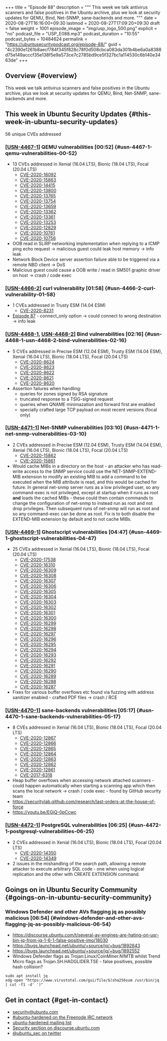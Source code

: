 +++
title = "Episode 88"
description = """
  This week we talk antivirus scanners and false positives in the Ubuntu
  archive, plus we look at security updates for QEMU, Bind, Net-SNMP,
  sane-backends and more.
  """
date = 2020-08-27T16:16:00+09:30
lastmod = 2020-08-27T17:09:20+09:30
draft = false
weight = 1001
episode_image = "img/usp_logo_500.png"
explicit = "no"
podcast_file = "USP_E088.mp3"
podcast_duration = "10:55"
podcast_bytes = 10484624
permalink = "https://ubuntusecuritypodcast.org/episode-88/"
guid = "4c2390e1261b8aecf784f345f828c78f0d508cbca083da301b4be6a0a8388d75e149acccf35e138f5e9a573ce7c2785bd9ce5f327bc1a114530c6b140e3463de"
+++

## Overview {#overview}

This week we talk antivirus scanners and false positives in the Ubuntu
archive, plus we look at security updates for QEMU, Bind, Net-SNMP,
sane-backends and more.


## This week in Ubuntu Security Updates {#this-week-in-ubuntu-security-updates}

56 unique CVEs addressed


### [[USN-4467-1](https://usn.ubuntu.com/4467-1/)] QEMU vulnerabilities [00:52] {#usn-4467-1-qemu-vulnerabilities-00-52}

-   13 CVEs addressed in Xenial (16.04 LTS), Bionic (18.04 LTS), Focal (20.04 LTS)
    -   [CVE-2020-16092](https://people.canonical.com/~ubuntu-security/cve/CVE-2020-16092) <!-- low -->
    -   [CVE-2020-15863](https://people.canonical.com/~ubuntu-security/cve/CVE-2020-15863) <!-- low -->
    -   [CVE-2020-14415](https://people.canonical.com/~ubuntu-security/cve/CVE-2020-14415) <!-- low -->
    -   [CVE-2020-13800](https://people.canonical.com/~ubuntu-security/cve/CVE-2020-13800) <!-- low -->
    -   [CVE-2020-13765](https://people.canonical.com/~ubuntu-security/cve/CVE-2020-13765) <!-- medium -->
    -   [CVE-2020-13754](https://people.canonical.com/~ubuntu-security/cve/CVE-2020-13754) <!-- medium -->
    -   [CVE-2020-13659](https://people.canonical.com/~ubuntu-security/cve/CVE-2020-13659) <!-- low -->
    -   [CVE-2020-13362](https://people.canonical.com/~ubuntu-security/cve/CVE-2020-13362) <!-- low -->
    -   [CVE-2020-13361](https://people.canonical.com/~ubuntu-security/cve/CVE-2020-13361) <!-- low -->
    -   [CVE-2020-13253](https://people.canonical.com/~ubuntu-security/cve/CVE-2020-13253) <!-- low -->
    -   [CVE-2020-12829](https://people.canonical.com/~ubuntu-security/cve/CVE-2020-12829) <!-- medium -->
    -   [CVE-2020-10761](https://people.canonical.com/~ubuntu-security/cve/CVE-2020-10761) <!-- medium -->
    -   [CVE-2020-10756](https://people.canonical.com/~ubuntu-security/cve/CVE-2020-10756) <!-- medium -->
-   OOB read in SLiRP networking implementation when replying to a ICMP ping
    echo request -> malicious guest could leak host memory -> info leak
-   Network Block Device server assertion failure able to be triggered via a
    remote NBD client -> DoS
-   Malicious guest could cause a OOB write / read in SM501 graphic driver on
    host -> crash / code exec


### [[USN-4466-2](https://usn.ubuntu.com/4466-2/)] curl vulnerability [01:58] {#usn-4466-2-curl-vulnerability-01-58}

-   1 CVEs addressed in Trusty ESM (14.04 ESM)
    -   [CVE-2020-8231](https://people.canonical.com/~ubuntu-security/cve/CVE-2020-8231) <!-- low -->
-   [Episode 87](https://ubuntusecuritypodcast.org/episode-87/) - connect\_only option -> could connect to wrong destination
    -> info leak


### [[USN-4468-1](https://usn.ubuntu.com/4468-1/), [USN-4468-2](https://usn.ubuntu.com/4468-2/)] Bind vulnerabilities [02:16] {#usn-4468-1-usn-4468-2-bind-vulnerabilities-02-16}

-   5 CVEs addressed in Precise ESM (12.04 ESM), Trusty ESM (14.04 ESM), Xenial (16.04 LTS), Bionic (18.04 LTS), Focal (20.04 LTS)
    -   [CVE-2020-8624](https://people.canonical.com/~ubuntu-security/cve/CVE-2020-8624) <!-- low -->
    -   [CVE-2020-8623](https://people.canonical.com/~ubuntu-security/cve/CVE-2020-8623) <!-- medium -->
    -   [CVE-2020-8622](https://people.canonical.com/~ubuntu-security/cve/CVE-2020-8622) <!-- medium -->
    -   [CVE-2020-8621](https://people.canonical.com/~ubuntu-security/cve/CVE-2020-8621) <!-- medium -->
    -   [CVE-2020-8620](https://people.canonical.com/~ubuntu-security/cve/CVE-2020-8620) <!-- medium -->
-   Assertion failures when handling:
    -   queries for zones signed by RSA signature
    -   truncated response to a TSIG-signed request
    -   queries when QNAME minimazation and forward first are enabled
    -   specially crafted large TCP payload on most recent versions (focal
        only)


### [[USN-4471-1](https://usn.ubuntu.com/4471-1/)] Net-SNMP vulnerabilities [03:10] {#usn-4471-1-net-snmp-vulnerabilities-03-10}

-   2 CVEs addressed in Precise ESM (12.04 ESM), Trusty ESM (14.04 ESM), Xenial (16.04 LTS), Bionic (18.04 LTS), Focal (20.04 LTS)
    -   [CVE-2020-15862](https://people.canonical.com/~ubuntu-security/cve/CVE-2020-15862) <!-- medium -->
    -   [CVE-2020-15861](https://people.canonical.com/~ubuntu-security/cve/CVE-2020-15861) <!-- medium -->
-   Would cache MIBs in a directory on the host - an attacker who has
    read-write access to the SNMP service could use the NET-SNMP-EXTEND-MIB
    extension to modify an existing MIB to add a command to be executed when
    the MIB attribute is read, and this would be cached for future. In
    general net-snmp server runs as a low privileged user, so any
    command-exec is not privileged, except at startup when it runs as root
    **and** loads the cached MIBs - these could then contain commands to change
    the configuration of net-snmp to instead run as root and not drop
    privileges. Then subsequent runs of net-snmp will run as root and so any
    command-exec can be done as root. Fix is to both disable the EXTEND-MIB
    extension by default and to not cache MIBs.


### [[USN-4469-1](https://usn.ubuntu.com/4469-1/)] Ghostscript vulnerabilities [04:47] {#usn-4469-1-ghostscript-vulnerabilities-04-47}

-   25 CVEs addressed in Xenial (16.04 LTS), Bionic (18.04 LTS), Focal (20.04 LTS)
    -   [CVE-2020-17538](https://people.canonical.com/~ubuntu-security/cve/CVE-2020-17538) <!-- medium -->
    -   [CVE-2020-16310](https://people.canonical.com/~ubuntu-security/cve/CVE-2020-16310) <!-- medium -->
    -   [CVE-2020-16309](https://people.canonical.com/~ubuntu-security/cve/CVE-2020-16309) <!-- medium -->
    -   [CVE-2020-16308](https://people.canonical.com/~ubuntu-security/cve/CVE-2020-16308) <!-- medium -->
    -   [CVE-2020-16307](https://people.canonical.com/~ubuntu-security/cve/CVE-2020-16307) <!-- medium -->
    -   [CVE-2020-16306](https://people.canonical.com/~ubuntu-security/cve/CVE-2020-16306) <!-- medium -->
    -   [CVE-2020-16305](https://people.canonical.com/~ubuntu-security/cve/CVE-2020-16305) <!-- medium -->
    -   [CVE-2020-16304](https://people.canonical.com/~ubuntu-security/cve/CVE-2020-16304) <!-- medium -->
    -   [CVE-2020-16303](https://people.canonical.com/~ubuntu-security/cve/CVE-2020-16303) <!-- medium -->
    -   [CVE-2020-16302](https://people.canonical.com/~ubuntu-security/cve/CVE-2020-16302) <!-- medium -->
    -   [CVE-2020-16301](https://people.canonical.com/~ubuntu-security/cve/CVE-2020-16301) <!-- medium -->
    -   [CVE-2020-16300](https://people.canonical.com/~ubuntu-security/cve/CVE-2020-16300) <!-- medium -->
    -   [CVE-2020-16299](https://people.canonical.com/~ubuntu-security/cve/CVE-2020-16299) <!-- medium -->
    -   [CVE-2020-16298](https://people.canonical.com/~ubuntu-security/cve/CVE-2020-16298) <!-- medium -->
    -   [CVE-2020-16297](https://people.canonical.com/~ubuntu-security/cve/CVE-2020-16297) <!-- medium -->
    -   [CVE-2020-16296](https://people.canonical.com/~ubuntu-security/cve/CVE-2020-16296) <!-- medium -->
    -   [CVE-2020-16295](https://people.canonical.com/~ubuntu-security/cve/CVE-2020-16295) <!-- medium -->
    -   [CVE-2020-16294](https://people.canonical.com/~ubuntu-security/cve/CVE-2020-16294) <!-- medium -->
    -   [CVE-2020-16293](https://people.canonical.com/~ubuntu-security/cve/CVE-2020-16293) <!-- medium -->
    -   [CVE-2020-16292](https://people.canonical.com/~ubuntu-security/cve/CVE-2020-16292) <!-- medium -->
    -   [CVE-2020-16291](https://people.canonical.com/~ubuntu-security/cve/CVE-2020-16291) <!-- medium -->
    -   [CVE-2020-16290](https://people.canonical.com/~ubuntu-security/cve/CVE-2020-16290) <!-- medium -->
    -   [CVE-2020-16289](https://people.canonical.com/~ubuntu-security/cve/CVE-2020-16289) <!-- medium -->
    -   [CVE-2020-16288](https://people.canonical.com/~ubuntu-security/cve/CVE-2020-16288) <!-- medium -->
    -   [CVE-2020-16287](https://people.canonical.com/~ubuntu-security/cve/CVE-2020-16287) <!-- medium -->
-   Fixes for various buffer overflows etc found via fuzzing with address
    sanitizer enabled - crafted PDF files -> crash / RCE


### [[USN-4470-1](https://usn.ubuntu.com/4470-1/)] sane-backends vulnerabilities [05:17] {#usn-4470-1-sane-backends-vulnerabilities-05-17}

-   8 CVEs addressed in Xenial (16.04 LTS), Bionic (18.04 LTS), Focal (20.04 LTS)
    -   [CVE-2020-12867](https://people.canonical.com/~ubuntu-security/cve/CVE-2020-12867) <!-- medium -->
    -   [CVE-2020-12866](https://people.canonical.com/~ubuntu-security/cve/CVE-2020-12866) <!-- medium -->
    -   [CVE-2020-12865](https://people.canonical.com/~ubuntu-security/cve/CVE-2020-12865) <!-- medium -->
    -   [CVE-2020-12864](https://people.canonical.com/~ubuntu-security/cve/CVE-2020-12864) <!-- low -->
    -   [CVE-2020-12863](https://people.canonical.com/~ubuntu-security/cve/CVE-2020-12863) <!-- low -->
    -   [CVE-2020-12862](https://people.canonical.com/~ubuntu-security/cve/CVE-2020-12862) <!-- low -->
    -   [CVE-2020-12861](https://people.canonical.com/~ubuntu-security/cve/CVE-2020-12861) <!-- medium -->
    -   [CVE-2017-6318](https://people.canonical.com/~ubuntu-security/cve/CVE-2017-6318) <!-- low -->
-   Heap buffer overflows when accessing network attached scanners - could
    happen automatically when starting a scanning app which then scans the
    local network -> crash / code exec - found by GitHub security team
-   <https://securitylab.github.com/research/last-orders-at-the-house-of-force>
-   <https://youtu.be/EGiQ-0pCcwc>


### [[USN-4472-1](https://usn.ubuntu.com/4472-1/)] PostgreSQL vulnerabilities [06:25] {#usn-4472-1-postgresql-vulnerabilities-06-25}

-   2 CVEs addressed in Xenial (16.04 LTS), Bionic (18.04 LTS), Focal (20.04 LTS)
    -   [CVE-2020-14350](https://people.canonical.com/~ubuntu-security/cve/CVE-2020-14350) <!-- medium -->
    -   [CVE-2020-14349](https://people.canonical.com/~ubuntu-security/cve/CVE-2020-14349) <!-- medium -->
-   2 issues in the mishandling of the search path, allowing a remote
    attacker to execute arbitrary SQL code - one when using logical
    replication and the other with CREATE EXTENSION command.


## Goings on in Ubuntu Security Community {#goings-on-in-ubuntu-security-community}


### Windows Defender and other AVs flagging jq as possibly malicious [06:54] {#windows-defender-and-other-avs-flagging-jq-as-possibly-malicious-06-54}

-   <https://discourse.ubuntu.com/t/several-av-engines-are-hating-on-usr-bin-jq-from-jq-1-6-1-false-positive-imo/18030>
-   <https://bugs.launchpad.net/ubuntu/+source/jq/+bug/1892843>
-   <https://bugs.launchpad.net/ubuntu/+source/jq/+bug/1892552>
-   Windows Defender flags as Trojan:Linux/CoinMiner.N!MTB whilst Trend Micro
    flags as Trojan.SH.HADGLIDER.TSE - false positives, possible hash
    collision?

<!--listend-->

```shell
sudo apt install jq
xdg-open "https://www.virustotal.com/gui/file/$(sha256sum /usr/bin/jq | cut -f1 -d' ')"
```


## Get in contact {#get-in-contact}

-   [security@ubuntu.com](mailto:security@ubuntu.com)
-   [#ubuntu-hardened on the Freenode IRC network](http://webchat.freenode.net/#ubuntu-hardened)
-   [ubuntu-hardened mailing list](https://lists.ubuntu.com/mailman/listinfo/ubuntu-hardened)
-   [Security section on discourse.ubuntu.com](https://discourse.ubuntu.com/c/security)
-   [@ubuntu\_sec on twitter](https://twitter.com/ubuntu%5Fsec)
